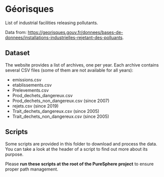 # Géorisques

List of industrial facilities releasing pollutants.

Data from: https://georisques.gouv.fr/donnees/bases-de-donnees/installations-industrielles-rejetant-des-polluants.

## Dataset

The website provides a list of archives, one per year. Each archive contains several CSV files (some of them are not available for all years):

- emissions.csv
- etablissements.csv
- Prelevements.csv
- Prod_dechets_dangereux.csv
- Prod_dechets_non_dangereux.csv (since 2007)
- rejets.csv (since 2019)
- Trait_dechets_dangereux.csv (since 2005)
- Trait_dechets_non_dangereux.csv (since 2005)

## Scripts

Some scripts are provided in this folder to download and process the data. You can take a look at the header of a script to find out more about its purpose.

Please **run these scripts at the root of the PureSphere project** to ensure proper path management.

